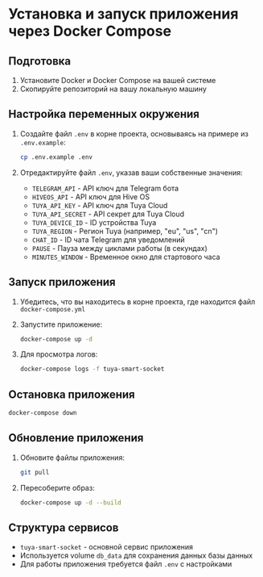 # Установка и запуск приложения через Docker Compose

## Подготовка

1. Установите Docker и Docker Compose на вашей системе
2. Скопируйте репозиторий на вашу локальную машину

## Настройка переменных окружения

1. Создайте файл `.env` в корне проекта, основываясь на примере из `.env.example`:
   ```bash
   cp .env.example .env
   ```

2. Отредактируйте файл `.env`, указав ваши собственные значения:
   - `TELEGRAM_API` - API ключ для Telegram бота
   - `HIVEOS_API` - API ключ для Hive OS
   - `TUYA_API_KEY` - API ключ для Tuya Cloud
   - `TUYA_API_SECRET` - API секрет для Tuya Cloud
   - `TUYA_DEVICE_ID` - ID устройства Tuya
   - `TUYA_REGION` - Регион Tuya (например, "eu", "us", "cn")
   - `CHAT_ID` - ID чата Telegram для уведомлений
   - `PAUSE` - Пауза между циклами работы (в секундах)
   - `MINUTES_WINDOW` - Временное окно для стартового часа

## Запуск приложения

1. Убедитесь, что вы находитесь в корне проекта, где находится файл `docker-compose.yml`

2. Запустите приложение:
   ```bash
   docker-compose up -d
   ```

3. Для просмотра логов:
   ```bash
   docker-compose logs -f tuya-smart-socket
   ```

## Остановка приложения

```bash
docker-compose down
```

## Обновление приложения

1. Обновите файлы приложения:
   ```bash
   git pull
   ```

2. Пересоберите образ:
   ```bash
   docker-compose up -d --build
   ```

## Структура сервисов

- `tuya-smart-socket` - основной сервис приложения
- Используется volume `db_data` для сохранения данных базы данных
- Для работы приложения требуется файл `.env` с настройками